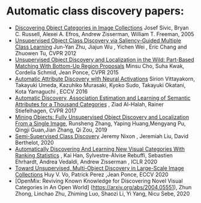 # Automatic class discovery papers: 
- [Discovering Object Categories in Image Collections](http://publications.csail.mit.edu/tmp/MIT-CSAIL-TR-2005-012.pdf)  Josef Sivic, Bryan C. Russell, Alexei A. Efros, Andrew Zisserman, William T. Freeman, 2005
- [Unsupervised Object Class Discovery via Saliency-Guided Multiple Class Learning](https://www.cs.cmu.edu/~junyanz/projects/bMCL/cvpr12_bmcl.pdf)  Jun-Yan Zhu, Jiajun Wu , Yichen Wei , Eric Chang and Zhuowen Tu, CVPR 2012
- [Unsupervised Object Discovery and Localization in the Wild: Part-Based Matching With Bottom-Up Region Proposals](https://openaccess.thecvf.com/content_cvpr_2015/html/Cho_Unsupervised_Object_Discovery_2015_CVPR_paper.html)  Minsu Cho, Suha Kwak, Cordelia Schmid, Jean Ponce, CVPR 2015
- [Automatic Attribute Discovery with Neural Activations](https://arxiv.org/abs/1607.07262)  Sirion Vittayakorn, Takayuki Umeda, Kazuhiko Murasaki, Kyoko Sudo, Takayuki Okatani, Kota Yamaguchi , ECCV 2016
- [Automatic Discovery, Association Estimation and Learning of Semantic Attributes for a Thousand Categories](https://openaccess.thecvf.com/content_cvpr_2017/html/Al-Halah_Automatic_Discovery_Association_CVPR_2017_paper.html) , Ziad Al-Halah, Rainer Stiefelhagen, CVPR 2017
- [Mining Objects: Fully Unsupervised Object Discovery and Localization From a Single Image](https://arxiv.org/abs/1902.09968v1), Runsheng Zhang, Yaping Huang,Mengyang Pu, Qingji Guan,Jian Zhang, Qi Zou, 2019
- [Semi-Supervised Class Discovery](https://arxiv.org/abs/2002.03480)  Jeremy Nixon , Jeremiah Liu, David Berthelot, 2020
- [Automatically Discovering And Learning New Visual Categories With Ranking Statistics](https://arxiv.org/abs/2002.05714) , Kai Han, Sylvestre-Alvise Rebuffi, Sebastien Ehrhardt, Andrea Vedaldi, Andrew Zisserman , ICLR 2020
- [Toward Unsupervised, Multi-Object Discovery in Large-Scale Image Collections](https://arxiv.org/abs/2007.02662)  Huy V. Vo, Patrick Perez ,Jean Ponce, ECCV 2020
- [OpenMix: Reviving Known Knowledge for Discovering Novel Visual Categories in An Open World] (https://arxiv.org/abs/2004.05551), Zhun Zhong, Linchao Zhu, Zhiming Luo, Shaozi Li, Yi Yang, Nicu Sebe, 2020 




